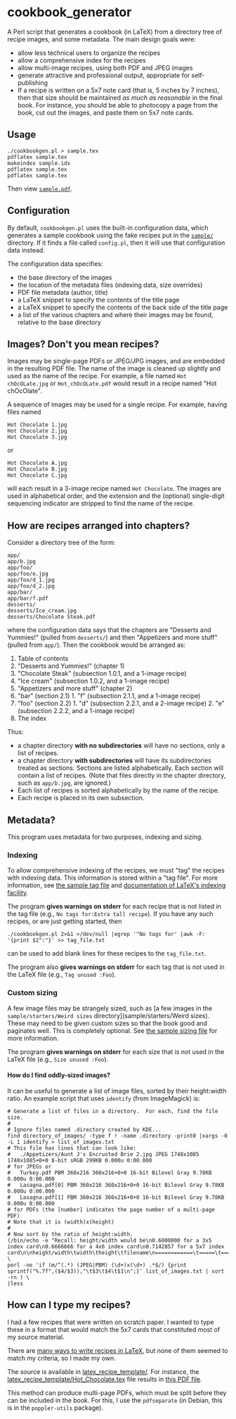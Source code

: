 # cookbook_generator
A Perl script that generates a cookbook (in LaTeX) from a directory tree of recipe images, and some metadata.  The main design goals were:
 * allow less technical users to organize the recipes
 * allow a comprehensive index for the recipes
 * allow multi-image recipes, using both PDF and JPEG images
 * generate attractive and professional output, appropriate for self-publishing
 * If a recipe is written on a 5x7 note card (that is, 5 inches by 7 inches), then that size should be maintained *as much as reasonable* in the final book.  For instance, you should be able to photocopy a page from the book, cut out the images, and paste them on 5x7 note cards.

## Usage
```
./cookbookgen.pl > sample.tex
pdflatex sample.tex
makeindex sample.idx
pdflatex sample.tex
pdflatex sample.tex
```
Then view [`sample.pdf`](sample.pdf).

## Configuration
By default, `cookbookgen.pl` uses the built-in configuration data, which generates a sample cookbook using the fake recipes put in the [`sample/`](sample/) directory.  If it finds a file called `config.pl`, then it will use that configuration data instead.

The configuration data specifies:
* the base directory of the images
* the location of the metadata files (indexing data, size overrides)
* PDF file metadata (author, title)
* a LaTeX snippet to specify the contents of the title page
* a LaTeX snippet to specify the contents of the back side of the title page
* a list of the various chapters and where their images may be found, relative to the base directory 

## Images?  Don't you mean recipes?
Images may be single-page PDFs or JPEG/JPG images, and are embedded in the resulting PDF file.  The name of the image is cleaned up slightly and used as the name of the recipe.  For example, a file named `Hot chOcOLate.jpg` or `Hot_chOcOLate.pdf` would result in a recipe named "Hot chOcOlate". 

A sequence of images may be used for a single recipe.  For example, having files named
```
Hot Chocolate 1.jpg
Hot Chocolate 2.jpg
Hot Chocolate 3.jpg
```
or
```
Hot Chocolate A.jpg
Hot Chocolate B.jpg
Hot Chocolate C.jpg
```
will each result in a 3-image recipe named `Hot Chocolate`.  The images are used in alphabetical order, and the extension and the (optional) single-digit sequencing indicator are stripped to find the name of the recipe.

## How are recipes arranged into chapters?
Consider a directory tree of the form:
```
app/
app/b.jpg
app/foo/
app/foo/e.jpg
app/foo/d_1.jpg
app/foo/d_2.jpg
app/bar/
app/bar/f.pdf
desserts/
desserts/Ice_cream.jpg
desserts/Chocolate Steak.pdf
```
where the configuration data says that the chapters are "Desserts and Yummies!" (pulled from `desserts/`) and then "Appetizers and more stuff" (pulled from `app/`).  Then the cookbook would be arranged as:

1. Table of contents
2. "Desserts and Yummies!" (chapter 1)
  1. "Chocolate Steak" (subsection 1.0.1, and a 1-image recipe)
  2. "Ice cream" (subsection 1.0.2, and a 1-image recipe)
3. "Appetizers and more stuff" (chapter 2)
  1. "bar" (section 2.1)
    1. "f" (subsection 2.1.1, and a 1-image recipe)
  2. "foo" (section 2.2)
    1. "d" (subsection 2.2.1, and a 2-image recipe)
    2. "e" (subsection 2.2.2, and a 1-image recipe)
4. The index

Thus:
* a chapter directory __with no subdirectories__ will have no sections, only a list of recipes.
* a chapter directory __with subdirectories__ will have its subdirectories treated as sections.  Sections are listed alphabetically.  Each section will contain a list of recipes.  (Note that files directly in the chapter directory, such as `app/b.jpg`, are ignored.)
* Each list of recipes is sorted alphabetically by the name of the recipe.
* Each recipe is placed in its own subsection.

## Metadata?
This program uses metadata for two purposes, indexing and sizing.

### Indexing
To allow comprehensive indexing of the recipes, we must "tag" the recipes with indexing data.  This information is stored within a "tag file".  For more information, see [the sample tag file](sample/tags.txt) and [documentation of LaTeX's indexing facility](https://en.wikibooks.org/wiki/LaTeX/Indexing#Sophisticated_indexing).

The program __gives warnings on stderr__ for each recipe that is not listed in the tag file (e.g., `No tags for:Extra tall recipe`).  If you have any such recipes, or are just getting started, then 
```
./cookbookgen.pl 2>&1 >/dev/null |egrep '^No tags for' |awk -F: '{print $2":"}' >> tag_file.txt
```
can be used to add blank lines for these recipes to the `tag_file.txt`.

The program also __gives warnings on stderr__ for each tag that is not used in the LaTeX file (e.g., `Tag unused :Foo`).

### Custom sizing
A few image files may be strangely sized, such as [a few images in the `sample/starters/Weird sizes` directory](sample/starters/Weird sizes).  These may need to be given custom sizes so that the book good and paginates well.  This is completely optional.  See [the sample sizing file](sample/sizes.txt) for more information.

The program __gives warnings on stderr__ for each size that is not used in the LaTeX file (e.g., `Size unused :Foo`).

#### How do I find oddly-sized images?
It can be useful to generate a list of image files, sorted by their height:width ratio.  An example script that uses `identify` (from ImageMagick) is:
```
# Generate a list of files in a directory.  For each, find the file size.
#
# Ignore files named .directory created by KDE...
find directory_of_images/ -type f ! -name .directory -print0 |xargs -0 -L 1 identify > list_of_images.txt
# This file has lines that can look like:
#   ./Appetizers/Aunt J's Encrusted Brie 2.jpg JPEG 1748x1085 1748x1085+0+0 8-bit sRGB 299KB 0.000u 0:00.000
# for JPEGs or
#   Turkey.pdf PBM 360x216 360x216+0+0 16-bit Bilevel Gray 9.78KB 0.000u 0:00.000
#   Lasagna.pdf[0] PBM 360x216 360x216+0+0 16-bit Bilevel Gray 9.78KB 0.000u 0:00.000
#   Lasagna.pdf[1] PBM 360x216 360x216+0+0 16-bit Bilevel Gray 9.78KB 0.000u 0:00.000
# for PDFs (the [number] indicates the page number of a multi-page PDF)
# Note that it is (width)x(height)
#
# Now sort by the ratio of height:width.
(/bin/echo -e "Recall: height/width would be\n0.6000000 for a 3x5 index card\n0.6666666 for a 4x6 index card\n0.7142857 for a 5x7 index card\n\nheight/width\twidth\theight\tfilename\n============\t=====\t======\t========"; \
perl -ne 'if (m/^(.*) (JPEG|PBM) (\d+)x(\d+) .*$/) {print sprintf("%.7f",($4/$3)),"\t$3\t$4\t$1\n";}' list_of_images.txt | sort -rn ) \
|less
```

## How can I type my recipes?
I had a few recipes that were written on scratch paper.  I wanted to type these in a format that would match the 5x7 cards that constituted most of my source material.
 
There are [many ways to write recipes in LaTeX](http://tex.stackexchange.com/questions/20549/a-cookbook-in-latex), but none of them seemed to match my criteria, so I made my own.

The source is available in [latex_recipe_template/](latex_recipe_template).  For instance, the [latex_recipe_template/Hot_Chocolate.tex](latex_recipe_template/Hot_Chocolate.tex) file results in [this PDF file](sample/DRINKS/Kid-friendly/Hot_Chocolate_1.pdf).

This method can produce multi-page PDFs, which must be split before they can be included in the book.  For this, I use the `pdfseparate` (in Debian, this is in the `poppler-utils` package).


